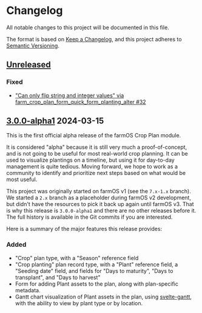 # Changelog

All notable changes to this project will be documented in this file.

The format is based on [Keep a Changelog](https://keepachangelog.com/en/1.0.0/),
and this project adheres to [Semantic Versioning](https://semver.org/spec/v2.0.0.html).

## [Unreleased]

### Fixed

- ["Can only flip string and integer values" via farm_crop_plan_form_quick_form_planting_alter #32](https://github.com/mstenta/farm_crop_plan/issues/32)

## [3.0.0-alpha1] 2024-03-15

This is the first official alpha release of the farmOS Crop Plan module.

It is considered "alpha" because it is still very much a proof-of-concept, and
is not going to be useful for most real-world crop planning. It can be used to
visualize plantings on a timeline, but using it for day-to-day management is
quite tedious. Moving forward, we hope to work as a community to identify and
prioritize next steps based on what would be most useful.

This project was originally started on farmOS v1 (see the `7.x-1.x` branch).
We started a `2.x` branch as a placeholder during farmOS v2 development, but
didn't have the resources to pick it back up again until farmOS v3. That is why
this release is `3.0.0-alpha1` and there are no other releases before it. The
full history is available in the Git commits if you are interested.

Here is a summary of the major features this release provides:

### Added

- "Crop" plan type, with a "Season" reference field
- "Crop planting" plan record type, with a "Plant" reference field, a "Seeding
  date" field, and fields for "Days to maturity", "Days to transplant", and
  "Days to harvest"
- Form for adding Plant assets to the plan, along with plan-specific metadata.
- Gantt chart visualization of Plant assets in the plan, using
  [svelte-gantt](https://github.com/ANovokmet/svelte-gantt), with the ability to
  view by plant type or by location.

[Unreleased]: https://github.com/mstenta/farmOS/compare/3.0.0-alpha1...HEAD
[3.0.0-alpha1]: https://github.com/mstenta/farmOS/releases/tag/3.0.0-alpha1
